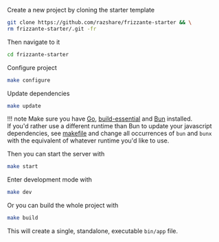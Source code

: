 Create a new project by cloning the starter template


```bash
git clone https://github.com/razshare/frizzante-starter && \
rm frizzante-starter/.git -fr
```

Then navigate to it

```bash
cd frizzante-starter
```

Configure project

```bash
make configure
```

Update dependencies

```bash
make update
```

!!! note
    Make sure you have [Go](https://go.dev/doc/install), [build-essential](https://askubuntu.com/questions/398489/how-to-install-build-essential) and [Bun](https://bun.sh/) installed.<br/>
    If you'd rather use a different runtime than Bun to update your javascript dependencies, see [makefile](https://github.com/razshare/frizzante-starter/blob/main/makefile) and change all occurrences of `bun` and `bunx` with the equivalent of whatever runtime you'd like to use.

Then you can start the server with

```bash
make start
```


Enter development mode with

```bash
make dev
```

Or you can build the whole project with

```bash
make build
```

This will create a single, standalone, executable `bin/app` file.